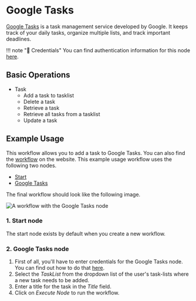 # Google Tasks

[Google Tasks](https://tasks.google.com) is a task management service developed by Google. It keeps track of your daily tasks, organize multiple lists, and track important deadlines.

!!! note "🔑 Credentials"
    You can find authentication information for this node [here](/integrations/credentials/google/).


## Basic Operations

* Task
    * Add a task to tasklist
    * Delete a task
    * Retrieve a task
    * Retrieve all tasks from a tasklist
    * Update a task

## Example Usage

This workflow allows you to add a task to Google Tasks. You can also find the [workflow](https://n8n.io/workflows/428) on the website. This example usage workflow uses the following two nodes.
- [Start](/integrations/core-nodes/n8n-nodes-base.start/)
- [Google Tasks]()

The final workflow should look like the following image.

![A workflow with the Google Tasks node](/_images/integrations/nodes/googletasks/workflow.png)

### 1. Start node

The start node exists by default when you create a new workflow.

### 2. Google Tasks node

1. First of all, you'll have to enter credentials for the Google Tasks node. You can find out how to do that [here](/integrations/credentials/google/).
2. Select the *TaskList* from the dropdown list of the user's task-lists where a new task needs to be added.
3. Enter a title for the task in the *Title* field.
4. Click on *Execute Node* to run the workflow.
